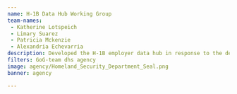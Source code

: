 ```yaml
---
name: H-1B Data Hub Working Group
team-names: 
 - Katherine Lotspeich 
 - Limary Suarez 
 - Patricia Mckenzie 
 - Alexandria Echevarria
description: Developed the H-1B employer data hub in response to the demand for more public information on employment-based visa programs. This work increases transparency and allows the public to understand the impact of the H-1B program.
filters: GoG-team dhs agency
image: agency/Homeland_Security_Department_Seal.png
banner: agency

---
```

